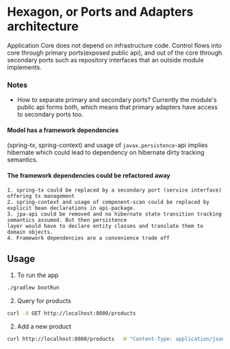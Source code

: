 # Hexagon, or Ports and Adapters architecture
Application Core does not depend on infrastructure code. Control flows into core through primary ports(exposed public 
api), and out of the core through secondary ports such as repository interfaces that an outside module implements.

### Notes
- How to separate primary and secondary ports? Currently the module's public api forms both, which means
that primary adapters have access to secondary ports too.

#### Model has a framework dependencies 
(spring-tx, spring-context) and usage of ```javax.persistence```-api implies hibernate which could lead to dependency 
on hibernate dirty tracking semantics.

#### The framework dependencies could be refactored away
    1. spring-tx could be replaced by a secondary port (service interface) offering tx management
    2. spring-context and usage of component-scan could be replaced by explicit bean declarations in api-package.
    3. jpa-api could be removed and no hibernate state transition tracking semantics assumed. But then persistence
    layer would have to declare entity classes and translate them to domain objects.
    4. Framework dependencies are a convenience trade off

## Usage
1. To run the app
```bash
./gradlew bootRun
```

2. Query for products
```bash
curl -X GET http://localhost:8080/products 
```

2. Add a new product
```bash
curl http://localhost:8080/products  -H "Content-Type: application/json" -d '{"name":"Java Beans"}'
```
